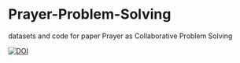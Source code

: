 # Prayer-Problem-Solving
datasets and code for paper Prayer as Collaborative Problem Solving

[![DOI](https://zenodo.org/badge/682796321.svg)](https://zenodo.org/badge/latestdoi/682796321)

